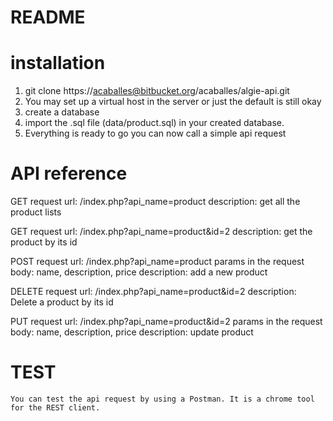 # README #

# installation #
1. git clone https://acaballes@bitbucket.org/acaballes/algie-api.git
2. You may set up a virtual host in the server or just the default is still okay
3. create a database
4. import the .sql file (data/product.sql) in your created database.
5. Everything is ready to go you can now call a simple api request

# API reference #
GET request
	url: /index.php?api_name=product
	description: get all the product lists
	
GET request
	url: /index.php?api_name=product&id=2
	description: get the product by its id
	
POST request
	url: /index.php?api_name=product
	params in the request body: name, description, price
	description: add a new product
	
DELETE request
	url: /index.php?api_name=product&id=2
	description: Delete a product by its id
	
PUT request
	url: /index.php?api_name=product&id=2
	params in the request body: name, description, price
	description: update product
	
# TEST  #
	You can test the api request by using a Postman. It is a chrome tool for the REST client.